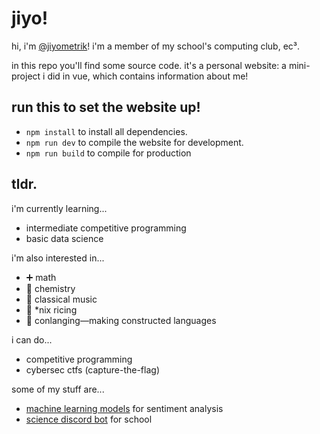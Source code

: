 # jiyo!

hi, i'm [@jiyometrik](https://github.com/jiyometrik/jiyometrik)!
i'm a member of my school's computing club, ec³.

in this repo you'll find some source code.
it's a personal website: a mini-project i did in vue,
which contains information about me!

## run this to set the website up!
* `npm install` to install all dependencies.
* `npm run dev` to compile the website for development.
* `npm run build` to compile for production

## tldr.
i'm currently learning...
- intermediate competitive programming
- basic data science

i'm also interested in...
- :heavy_plus_sign: math
- :test_tube: chemistry
- :musical_keyboard: classical music
- :rice: \*nix ricing
- :closed_book: conlanging—making constructed languages

i can do...
- competitive programming
- cybersec ctfs (capture-the-flag)

some of my stuff are...
- [machine learning models](https://github.com/jiyometrik/pw23) for sentiment analysis
- [science discord bot](https://github.com/HCI-Science-Project/Discord-Bot) for
  school

